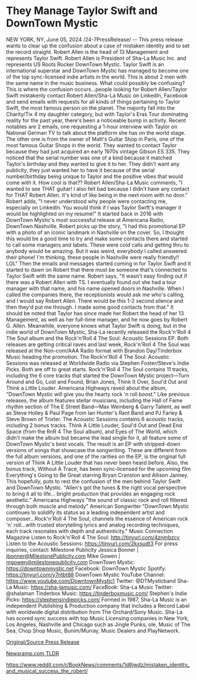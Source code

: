 # They Manage Taylor Swift and DownTown Mystic

NEW YORK, NY, June 05, 2024 /24-7PressRelease/ -- This press release wants to clear up the confusion about a case of mistaken identity and to set the record straight. Robert Allen is the head of 13 Management and represents Taylor Swift. Robert Allen is President of Sha-La Music Inc. and represents US Roots Rocker DownTown Mystic. Taylor Swift is an international superstar and DownTown Mystic has managed to become one of the top sync-licensed indie artists in the world. This is about 2 men with the same name in the music business. What could possibly be confusing?  This is where the confusion occurs…people looking for Robert Allen/Taylor Swift mistakenly contact Robert Allen/Sha-La Music on LinkedIn, Facebook and send emails with requests for all kinds of things pertaining to Taylor Swift, the most famous person on the planet. The majority fall into the Charity/Tix 4 my daughter category, but with Taylor's Eras Tour dominating reality for the past year, there's been a noticeable bump in activity. Recent notables are 2 emails, one requesting a 1-hour interview with Taylor on National German TV to talk about the platform she has on the world stage. The other one is from the owner of Matt's Guitar Shop in Paris, one of the most famous Guitar Shops in the world. They wanted to contact Taylor because they had just acquired an early 1970s vintage Gibson ES 335. They noticed that the serial number was one of a kind because it matched Taylor's birthday and they wanted to give it to her. They didn't want any publicity, they just wanted her to have it because of the serial number/birthday being unique to Taylor and the positive vibes that would come with it. How cool is that??   Robert Allen/Sha-La Music comments, "I wanted to see THAT guitar! I also felt bad because I didn't have any contact for THAT Robert Allen. It's kind of like being in the next room with no door." Robert adds, "I never understood why people were contacting me, especially on LinkedIn. You would think if I was Taylor Swift's manager it would be highlighted on my resume!" It started back in 2016 with DownTown Mystic's most successful release at Americana Radio, DownTown Nashville. Robert picks up the story, "I had this promotional EP with a photo of an iconic landmark in Nashville on the cover. So, I thought this would be a good time to try and make some contacts there and started to call some managers and labels. These were cold calls and getting thru to anybody would be amazing. But it was weird, everybody I called answered their phone! I'm thinking, these people in Nashville were really friendly!! LOL"  Then the emails and messages started coming in for Taylor Swift and it started to dawn on Robert that there must be someone that's connected to Taylor Swift with the same name. Robert says, "It wasn't easy finding out if there was a Robert Allen with TS. I eventually found out she had a tour manager with that name, and his name opened doors in Nashville. When I called the companies there, the receptionists would ask me who's calling, and I would say Robert Allen. There would be this 1-2 second silence and then they'd put me through. I made some good contacts from that." It should be noted that Taylor has since made her Robert the head of her 13 Management, as well as her full-time manager, and he now goes by Robert G. Allen.  Meanwhile, everyone knows what Taylor Swift is doing, but in the indie world of DownTown Mystic, Sha-La recently released the Rock'n'Roll 4 The Soul album and the Rock'n'Roll 4 The Soul: Acoustic Sessions EP. Both releases are getting critical raves and last week, Rock'n'Roll 4 The Soul was released at the Non-com/AAA Radio format with Brandon Day/Tinderbox Music heading the promotion. The Rock'n'Roll 4 The Soul: Acoustic Sessions was released at Worldwide Radio via Stephen Foster/Steve's Indie Picks. Both are off to great starts.  Rock'n'Roll 4 The Soul contains 11 tracks, including the 6 core tracks that started the DownTown Mystic project—Turn Around and Go, Lost and Found, Brian Jones, Think It Over, Soul'd Out and Think a Little Louder. Americana Highways raved about the album,  "DownTown Mystic will give you the hearty rock 'n roll boost." Like previous releases, the album features stellar musicians, including the Hall of Fame rhythm section of The E Street Band—Max Weinberg & Garry Tallent, as well as Steve Holley & Paul Page from Ian Hunter's Rant Band and PJ Farley & Steve Brown of Trixter.  The Acoustic Sessions contains 6 acoustic tracks, including 2 bonus tracks. Think A Little Louder, Soul'd Out and Dead End Space (from the RnR 4 The Soul album), and Eyes of The World, which didn't make the album but became the lead single for it, all feature some of DownTown Mystic's best vocals. The result is an EP with stripped-down versions of songs that showcase the songwriting. These are different from the full album versions, and one of the rarities on the EP, is the original full version of Think A Little Louder that has never been heard before. Also, the bonus track, Without A Trace, has been sync-licensed for the upcoming film Everything's Going to Be Great starring Bryan Cranston and Allison Janney. This hopefully, puts to rest the confusion of the men behind Taylor Swift and DownTown Mystic.  "Allen's got the tunes & the right vocal perspective to bring it all to life… bright production that provides an engaging rock aesthetic." Americana Highways  "the sound of classic rock and roll filtered through both muscle and melody" American Songwriter  "DownTown Mystic continues to solidify its status as a leading independent artist and composer…Rock'n'Roll 4 The Soul, channels the essence of American rock 'n' roll…with trusted storytelling lyrics and analog recording techniques, each track resonates with depth and authenticity." Music Connection Magazine  Listen to Rock'n'Roll 4 The Soul: http://tinyurl.com/4znmbzcv Listen to the Acoustic Sessions: https://tinyurl.com/2kxsudt3  For press inquiries, contact:  Milestone Publicity Jessica Bonner | jbonner@MilestonePublicity.com  Mike Gowen | mgowen@milestonepublicity.com  DownTown Mystic: https://downtownmystic.net Facebook: DownTown Mystic Spotify: https://tinyurl.com/y7ntbt88 DownTown Mystic YouTube Channel: https://www.youtube.com/DowntownMystic1 Twitter: @DTMysticband  Sha-La Music: https://sha-lamusic.com/ FaceBook: Sha-La Music Twitter: @shalaman  Tinderbox Music: https://tinderboxmusic.com/ Stephen's Indie Picks: https://stephensindiepicks.com/  Formed in 1987, Sha-La Music is an independent Publishing & Production company that includes a Record Label with worldwide digital distribution from The Orchard/Sony Music. Sha-La has scored sync success with top Music Licensing companies in New York, Los Angeles, Nashville and Chicago such as Jingle Punks, ole, Music of The Sea, Chop Shop Music, Bunim/Murray, Music Dealers and PlayNetwork. 

[Original/Source Press Release](https://www.24-7pressrelease.com/press-release/511377/they-manage-taylor-swift-and-downtown-mystic)
                    

[Newsramp.com TLDR](None) 

https://www.reddit.com/r/BookNews/comments/1d8jwdz/mistaken_identity_and_musical_success_the_robert/